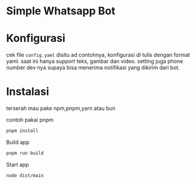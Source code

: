 # Simple Whatsapp Bot


# Konfigurasi

cek file `config.yaml` disitu ad contohnya, konfigurasi di tulis dengan format yaml. saat ini hanya support teks, gambar dan video.
setting juga phone number dev nya supaya bisa menerima notifikasi yang dikirim dari bot.

# Instalasi
terserah mau pake npm,pnpm,yarn atau bun

contoh pakai pnpm
```bash
pnpm install
```

Build app

```bash 
pnpm run build  
```

Start app
```bash
node dist/main
```